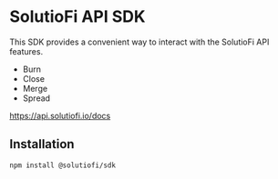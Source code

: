 # SolutioFi API SDK

This SDK provides a convenient way to interact with the SolutioFi API features.

- Burn 
- Close 
- Merge
- Spread

https://api.solutiofi.io/docs

## Installation

```sh
npm install @solutiofi/sdk
```
